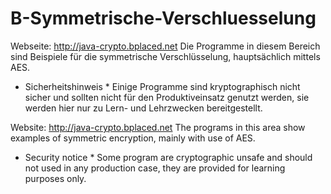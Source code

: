 # B-Symmetrische-Verschluesselung

Webseite: http://java-crypto.bplaced.net
Die Programme in diesem Bereich sind Beispiele für die symmetrische Verschlüsselung, hauptsächlich mittels AES.
* Sicherheitshinweis * Einige Programme sind kryptographisch nicht sicher und sollten nicht für den Produktiveinsatz genutzt werden, sie werden hier nur zu Lern- und Lehrzwecken bereitgestellt.

Website: http://java-crypto.bplaced.net
The programs in this area show examples of symmetric encryption, mainly with use of AES.
* Security notice * Some program are cryptographic unsafe and should not used in any production case, they are provided for learning purposes only.

